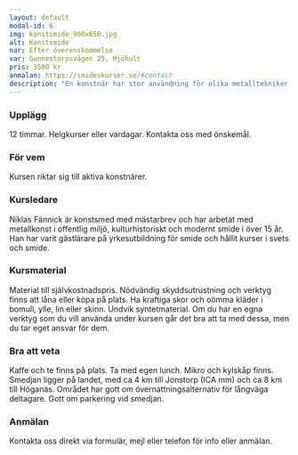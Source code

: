 ```yaml
---
layout: default
modal-id: 6
img: konstsmide_900x650.jpg
alt: Konstsmide
nar: Efter överenskommelse
var: Gunnestorpsvägen 25, Mjöhult
pris: 3500 kr
anmalan: https://smideskurser.se/#contact
description: "En konstnär har stor användning för olika metalltekniker i sin praktik. Den här kursen försöker vi anpassa efter det du behöver i ditt konstnärliga arbetet. Du kan få personlig guidning inom det du behöver, få ny inspiration av nya tekniker och materialkännedom inom järn och stål. Fokus ligger på praktiskt arbete med svets eller formning av metaller i stora eller små format efter dina önskemål. Du kan också använda kursen som en workshop för egna projekt som behöver göras. Kontakta oss gärna innan kursen så vi kan ta fram material som behövs."
---
```


### Upplägg

12 timmar. Helgkurser eller vardagar. Kontakta oss med önskemål.

### För vem

Kursen riktar sig till aktiva konstnärer. 

### Kursledare

Niklas Fännick är konstsmed med mästarbrev och har arbetat med metallkonst i offentlig miljö, kulturhistoriskt och modernt smide i över 15 år. Han har varit gästlärare på yrkesutbildning för smide och hållit kurser i svets och smide.

### Kursmaterial

Material till självkostnadspris. Nödvändig skyddsutrustning och verktyg finns att låna eller köpa på plats. Ha kraftiga skor och oömma kläder i bomull, ylle, lin eller skinn. Undvik syntetmaterial.
Om du har en egna verktyg som du vill använda under kursen går det bra att ta med dessa, men du tar eget ansvar för dem.

### Bra att veta

Kaffe och te finns på plats. Ta med egen lunch. Mikro och kylskåp finns. Smedjan ligger på landet, med ca 4 km till Jonstorp (ICA mm) och ca 8 km till Höganäs. Området har gott om övernattningsalternativ för långväga deltagare. Gott om parkering vid smedjan.

### Anmälan

Kontakta oss direkt via formulär, mejl eller telefon för info eller anmälan.
